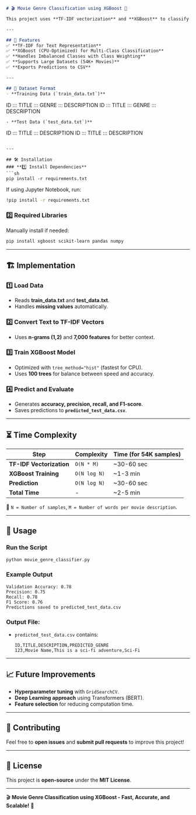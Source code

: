 ```markdown
# 🎬 Movie Genre Classification using XGBoost 🎯

This project uses **TF-IDF vectorization** and **XGBoost** to classify movies into genres based on their descriptions. It efficiently handles **large datasets** and **imbalanced classes** while maintaining high accuracy.

---

## 🚀 Features
✅ **TF-IDF for Text Representation**  
✅ **XGBoost (CPU-Optimized) for Multi-Class Classification**  
✅ **Handles Imbalanced Classes with Class Weighting**  
✅ **Supports Large Datasets (54K+ Movies)**  
✅ **Exports Predictions to CSV**

---

## 📂 Dataset Format
- **Training Data (`train_data.txt`)**
  ```
  ID ::: TITLE ::: GENRE ::: DESCRIPTION
  ID ::: TITLE ::: GENRE ::: DESCRIPTION
  ```
- **Test Data (`test_data.txt`)**
  ```
  ID ::: TITLE ::: DESCRIPTION
  ID ::: TITLE ::: DESCRIPTION
  ```

---

## 🛠️ Installation
### **1️⃣ Install Dependencies**
```sh
pip install -r requirements.txt
```
If using Jupyter Notebook, run:
```sh
!pip install -r requirements.txt
```

### **2️⃣ Required Libraries**
Manually install if needed:
```sh
pip install xgboost scikit-learn pandas numpy
```

---

## 🏗️ Implementation
### **1️⃣ Load Data**
- Reads **train_data.txt** and **test_data.txt**.
- Handles **missing values** automatically.

### **2️⃣ Convert Text to TF-IDF Vectors**
- Uses **n-grams (1,2)** and **7,000 features** for better context.

### **3️⃣ Train XGBoost Model**
- Optimized with `tree_method="hist"` (fastest for CPU).
- Uses **100 trees** for balance between speed and accuracy.

### **4️⃣ Predict and Evaluate**
- Generates **accuracy, precision, recall, and F1-score**.
- Saves predictions to **`predicted_test_data.csv`**.

---

## ⏳ Time Complexity
| **Step**                | **Complexity**  | **Time (for 54K samples)** |
|------------------------|--------------|------------------|
| **TF-IDF Vectorization** | `O(N * M)`  | ~30-60 sec  |
| **XGBoost Training**    | `O(N log N)` | ~1-3 min  |
| **Prediction**          | `O(N log N)` | ~30-60 sec  |
| **Total Time**          | -            | ~2-5 min  |

🔹 `N = Number of samples`, `M = Number of words per movie description`.

---

## 🎯 Usage
### **Run the Script**
```sh
python movie_genre_classifier.py
```

### **Example Output**
```
Validation Accuracy: 0.78
Precision: 0.75
Recall: 0.78
F1 Score: 0.76
Predictions saved to predicted_test_data.csv
```

### **Output File:**
- `predicted_test_data.csv` contains:
  ```
  ID,TITLE,DESCRIPTION,PREDICTED_GENRE
  123,Movie Name,This is a sci-fi adventure,Sci-Fi
  ```

---

## 📈 Future Improvements
- **Hyperparameter tuning** with `GridSearchCV`.
- **Deep Learning approach** using Transformers (BERT).
- **Feature selection** for reducing computation time.

---

## 🤝 Contributing
Feel free to **open issues** and **submit pull requests** to improve this project!

---

## 📝 License
This project is **open-source** under the **MIT License**.

---

🎬 **Movie Genre Classification using XGBoost - Fast, Accurate, and Scalable!** 🚀
